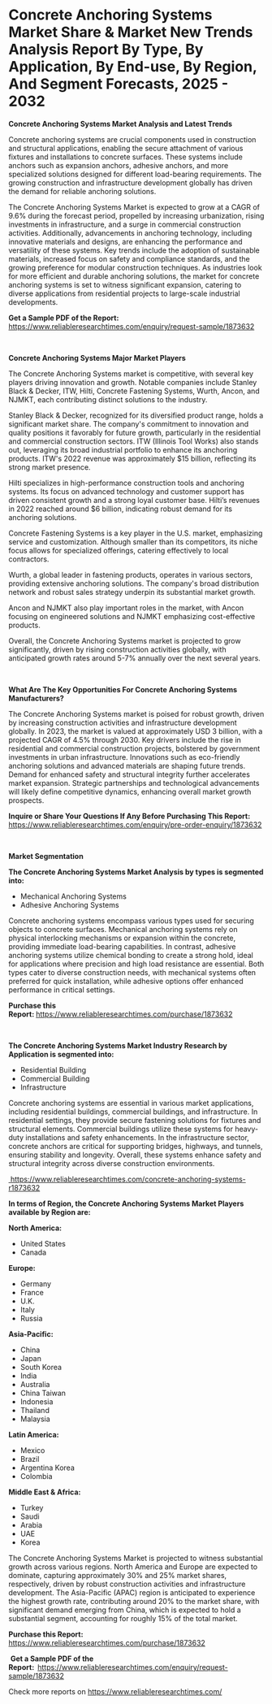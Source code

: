<p><h1>Concrete Anchoring Systems Market Share & Market New Trends Analysis Report By Type, By Application, By End-use, By Region, And Segment Forecasts, 2025 - 2032</h1></p><p><strong>Concrete Anchoring Systems Market Analysis and Latest Trends</strong></p>
<p><p>Concrete anchoring systems are crucial components used in construction and structural applications, enabling the secure attachment of various fixtures and installations to concrete surfaces. These systems include anchors such as expansion anchors, adhesive anchors, and more specialized solutions designed for different load-bearing requirements. The growing construction and infrastructure development globally has driven the demand for reliable anchoring solutions.</p><p>The Concrete Anchoring Systems Market is expected to grow at a CAGR of 9.6% during the forecast period, propelled by increasing urbanization, rising investments in infrastructure, and a surge in commercial construction activities. Additionally, advancements in anchoring technology, including innovative materials and designs, are enhancing the performance and versatility of these systems. Key trends include the adoption of sustainable materials, increased focus on safety and compliance standards, and the growing preference for modular construction techniques. As industries look for more efficient and durable anchoring solutions, the market for concrete anchoring systems is set to witness significant expansion, catering to diverse applications from residential projects to large-scale industrial developments.</p></p>
<p><strong>Get a Sample PDF of the Report:&nbsp;</strong> <a href="https://www.reliableresearchtimes.com/enquiry/request-sample/1873632?utm_campaign=3542&utm_medium=2&utm_source=Github&utm_content=ia&utm_term=31032025&utm_id=concrete-anchoring-systems">https://www.reliableresearchtimes.com/enquiry/request-sample/1873632</a></p>
<p>&nbsp;</p>
<p><strong>Concrete Anchoring Systems Major Market Players</strong></p>
<p><p>The Concrete Anchoring Systems market is competitive, with several key players driving innovation and growth. Notable companies include Stanley Black & Decker, ITW, Hilti, Concrete Fastening Systems, Wurth, Ancon, and NJMKT, each contributing distinct solutions to the industry.</p><p>Stanley Black & Decker, recognized for its diversified product range, holds a significant market share. The company's commitment to innovation and quality positions it favorably for future growth, particularly in the residential and commercial construction sectors. ITW (Illinois Tool Works) also stands out, leveraging its broad industrial portfolio to enhance its anchoring products. ITW's 2022 revenue was approximately $15 billion, reflecting its strong market presence.</p><p>Hilti specializes in high-performance construction tools and anchoring systems. Its focus on advanced technology and customer support has driven consistent growth and a strong loyal customer base. Hilti’s revenues in 2022 reached around $6 billion, indicating robust demand for its anchoring solutions.</p><p>Concrete Fastening Systems is a key player in the U.S. market, emphasizing service and customization. Although smaller than its competitors, its niche focus allows for specialized offerings, catering effectively to local contractors.</p><p>Wurth, a global leader in fastening products, operates in various sectors, providing extensive anchoring solutions. The company's broad distribution network and robust sales strategy underpin its substantial market growth.</p><p>Ancon and NJMKT also play important roles in the market, with Ancon focusing on engineered solutions and NJMKT emphasizing cost-effective products. </p><p>Overall, the Concrete Anchoring Systems market is projected to grow significantly, driven by rising construction activities globally, with anticipated growth rates around 5-7% annually over the next several years.</p></p>
<p>&nbsp;</p>
<p><strong>What Are The Key Opportunities For Concrete Anchoring Systems Manufacturers?</strong></p>
<p><p>The Concrete Anchoring Systems market is poised for robust growth, driven by increasing construction activities and infrastructure development globally. In 2023, the market is valued at approximately USD 3 billion, with a projected CAGR of 4.5% through 2030. Key drivers include the rise in residential and commercial construction projects, bolstered by government investments in urban infrastructure. Innovations such as eco-friendly anchoring solutions and advanced materials are shaping future trends. Demand for enhanced safety and structural integrity further accelerates market expansion. Strategic partnerships and technological advancements will likely define competitive dynamics, enhancing overall market growth prospects.</p></p>
<p><strong>Inquire or Share Your Questions If Any Before Purchasing This Report:</strong> <a href="https://www.reliableresearchtimes.com/enquiry/pre-order-enquiry/1873632?utm_campaign=3542&utm_medium=2&utm_source=Github&utm_content=ia&utm_term=31032025&utm_id=concrete-anchoring-systems">https://www.reliableresearchtimes.com/enquiry/pre-order-enquiry/1873632</a></p>
<p>&nbsp;</p>
<p><strong>Market Segmentation</strong></p>
<p><strong>The Concrete Anchoring Systems Market Analysis by types is segmented into:</strong></p>
<p><ul><li>Mechanical Anchoring Systems</li><li>Adhesive Anchoring Systems</li></ul></p>
<p><p>Concrete anchoring systems encompass various types used for securing objects to concrete surfaces. Mechanical anchoring systems rely on physical interlocking mechanisms or expansion within the concrete, providing immediate load-bearing capabilities. In contrast, adhesive anchoring systems utilize chemical bonding to create a strong hold, ideal for applications where precision and high load resistance are essential. Both types cater to diverse construction needs, with mechanical systems often preferred for quick installation, while adhesive options offer enhanced performance in critical settings.</p></p>
<p><strong>Purchase this Report:&nbsp;</strong><a href="https://www.reliableresearchtimes.com/purchase/1873632?utm_campaign=3542&utm_medium=2&utm_source=Github&utm_content=ia&utm_term=31032025&utm_id=concrete-anchoring-systems">https://www.reliableresearchtimes.com/purchase/1873632</a></p>
<p>&nbsp;</p>
<p><strong>The Concrete Anchoring Systems Market Industry Research by Application is segmented into:</strong></p>
<p><ul><li>Residential Building</li><li>Commercial Building</li><li>Infrastructure</li></ul></p>
<p><p>Concrete anchoring systems are essential in various market applications, including residential buildings, commercial buildings, and infrastructure. In residential settings, they provide secure fastening solutions for fixtures and structural elements. Commercial buildings utilize these systems for heavy-duty installations and safety enhancements. In the infrastructure sector, concrete anchors are critical for supporting bridges, highways, and tunnels, ensuring stability and longevity. Overall, these systems enhance safety and structural integrity across diverse construction environments.</p></p>
<p><a href="https://www.reliableresearchtimes.com/concrete-anchoring-systems-r1873632?utm_campaign=3542&utm_medium=2&utm_source=Github&utm_content=ia&utm_term=31032025&utm_id=concrete-anchoring-systems">&nbsp;https://www.reliableresearchtimes.com/concrete-anchoring-systems-r1873632</a></p>
<p><strong>In terms of Region, the Concrete Anchoring Systems Market Players available by Region are:</strong></p>
<p>
    <p> <strong> North America: </strong>
        <ul>
            <li>United States</li>
            <li>Canada</li>
        </ul>
        </p> 
    <p> <strong> Europe: </strong>
        <ul>
            <li>Germany</li>
            <li>France</li>
            <li>U.K.</li>
            <li>Italy</li>
            <li>Russia</li>
        </ul>
        </p> 
    <p> <strong> Asia-Pacific: </strong>
        <ul>
            <li>China</li>
            <li>Japan</li>
            <li>South Korea</li>
            <li>India</li>
            <li>Australia</li>
            <li>China Taiwan</li>
            <li>Indonesia</li>
            <li>Thailand</li>
            <li>Malaysia</li>
        </ul>
        </p> 
    <p> <strong> Latin America: </strong>
        <ul>
            <li>Mexico</li>
            <li>Brazil</li>
            <li>Argentina Korea</li>
            <li>Colombia</li>
        </ul>
        </p> 
    <p> <strong> Middle East & Africa: </strong>
        <ul>
            <li>Turkey</li>
            <li>Saudi</li>
            <li>Arabia</li>
            <li>UAE</li>
            <li>Korea</li>
        </ul>
    </p>
    </p>
<p><p>The Concrete Anchoring Systems Market is projected to witness substantial growth across various regions. North America and Europe are expected to dominate, capturing approximately 30% and 25% market shares, respectively, driven by robust construction activities and infrastructure development. The Asia-Pacific (APAC) region is anticipated to experience the highest growth rate, contributing around 20% to the market share, with significant demand emerging from China, which is expected to hold a substantial segment, accounting for roughly 15% of the total market.</p></p>
<p><strong>Purchase this Report: </strong><a href="https://www.reliableresearchtimes.com/purchase/1873632?utm_campaign=3542&utm_medium=2&utm_source=Github&utm_content=ia&utm_term=31032025&utm_id=concrete-anchoring-systems">https://www.reliableresearchtimes.com/purchase/1873632</a></p>
<p>&nbsp;<strong>Get a Sample PDF of the Report:&nbsp;&nbsp;</strong><a href="https://www.reliableresearchtimes.com/enquiry/request-sample/1873632?utm_campaign=3542&utm_medium=2&utm_source=Github&utm_content=ia&utm_term=31032025&utm_id=concrete-anchoring-systems">https://www.reliableresearchtimes.com/enquiry/request-sample/1873632</a></p>
<p><strong></strong></p>
<p>Check more reports on <a href="https://www.reliableresearchtimes.com/?utm_campaign=3542&utm_medium=2&utm_source=Github&utm_content=ia&utm_term=31032025&utm_id=concrete-anchoring-systems">https://www.reliableresearchtimes.com/</a></p>